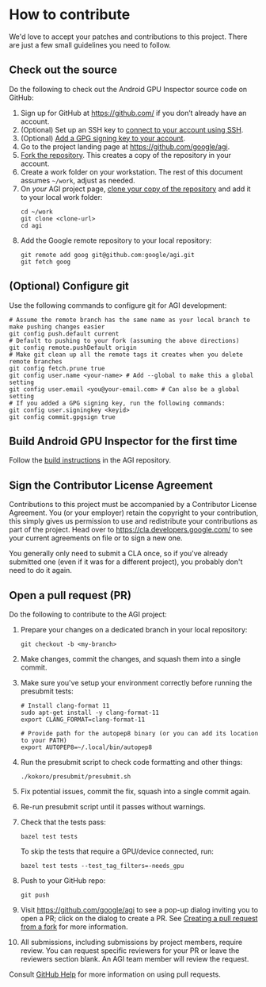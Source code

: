 # How to contribute

We'd love to accept your patches and contributions to this project. There are
just a few small guidelines you need to follow.

## Check out the source

Do the following to check out the Android GPU Inspector source code on GitHub:

1.  Sign up for GitHub at https://github.com/ if you don’t already have an account.
1.  (Optional) Set up an SSH key to [connect to your account using SSH].
1.  (Optional) [Add a GPG signing key to your account].
1.  Go to the project landing page at https://github.com/google/agi.
1.  [Fork the repository]. This creates a copy of the repository in your account.
1.  Create a work folder on your workstation. The rest of this document assumes `~/work`, adjust as needed.
1.  On _your_ AGI project page, [clone your copy of the repository] and add it to your local work folder:
    ```
    cd ~/work
    git clone <clone-url>
    cd agi
    ```
1.  Add the Google remote repository to your local repository:
    ```
    git remote add goog git@github.com:google/agi.git
    git fetch goog
    ```

## (Optional) Configure git

Use the following commands to configure git for AGI development:
```
# Assume the remote branch has the same name as your local branch to make pushing changes easier
git config push.default current
# Default to pushing to your fork (assuming the above directions)
git config remote.pushDefault origin
# Make git clean up all the remote tags it creates when you delete remote branches
git config fetch.prune true
git config user.name <your-name> # Add --global to make this a global setting
git config user.email <you@your-email.com> # Can also be a global setting
# If you added a GPG signing key, run the following commands:
git config user.signingkey <keyid>
git config commit.gpgsign true
```

## Build Android GPU Inspector for the first time

Follow the [build instructions] in the AGI repository.

## Sign the Contributor License Agreement

Contributions to this project must be accompanied by a Contributor License
Agreement. You (or your employer) retain the copyright to your contribution,
this simply gives us permission to use and redistribute your contributions as
part of the project. Head over to <https://cla.developers.google.com/> to see
your current agreements on file or to sign a new one.

You generally only need to submit a CLA once, so if you've already submitted one (even if it was for a different project), you probably don't need to do it again.

## Open a pull request (PR)

Do the following to contribute to the AGI project:

1.  Prepare your changes on a dedicated branch in your local repository:
    ```
    git checkout -b <my-branch>
    ```
1.  Make changes, commit the changes, and squash them into a single commit.
1.  Make sure you've setup your environment correctly before running the presubmit tests:
    ```
    # Install clang-format 11
    sudo apt-get install -y clang-format-11
    export CLANG_FORMAT=clang-format-11

    # Provide path for the autopep8 binary (or you can add its location to your PATH)
    export AUTOPEP8=~/.local/bin/autopep8
    ```
1.  Run the presubmit script to check code formatting and other things:
    ```
    ./kokoro/presubmit/presubmit.sh
    ```
1.  Fix potential issues, commit the fix, squash into a single commit again.
1.  Re-run presubmit script until it passes without warnings.
1.  Check that the tests pass:
    ```
    bazel test tests
    ```
    To skip the tests that require a GPU/device connected, run:

    ```
    bazel test tests --test_tag_filters=-needs_gpu
    ```

1.  Push to your GitHub repo:
    ```
    git push
    ```
1.  Visit https://github.com/google/agi to see a pop-up dialog inviting you to open a PR; click on the dialog to create a PR. See [Creating a pull request from a fork] for more information.
1.  All submissions, including submissions by project members, require review. You can request specific reviewers for your PR or leave the reviewers section blank. An AGI team member will review the request.

Consult [GitHub Help] for more information on using pull requests.

[connect to your account using SSH]: https://help.github.com/en/articles/connecting-to-github-with-ssh
[Add a GPG signing key to your account]: https://help.github.com/en/articles/adding-a-new-gpg-key-to-your-github-account
[Fork the repository]: https://help.github.com/en/articles/fork-a-repo
[clone your copy of the repository]: https://help.github.com/en/articles/cloning-a-repository
[build instructions]: https://github.com/google/agi/blob/master/BUILDING.md
[Creating a pull request from a fork]: https://help.github.com/en/articles/creating-a-pull-request-from-a-fork
[GitHub Help]: https://help.github.com/articles/about-pull-requests/
